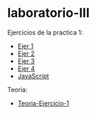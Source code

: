 # laboratorio-III
Ejercicios de la practica 1:

  - [Ejer 1](https://github.com/AgusRey04/laboratorio-III/tree/Ejercicios/Practica-1)
  - [Ejer 2](https://github.com/AgusRey04/laboratorio-III/tree/Ejercicio-2)
  - [Ejer 3](https://github.com/AgusRey04/laboratorio-III/tree/Ejercicio-3)
  - [Ejer 4](https://github.com/AgusRey04/laboratorio-III/tree/Ejercicio-4)
  - [JavaScript](https://github.com/AgusRey04/laboratorio-III/tree/Js/Practica-1/JavasScript)

Teoria:
  - [Teoria-Ejercicio-1]([https://github.com/AgusRey04/Practica-React/tree/Teoria-1](https://github.com/AgusRey04/laboratorio-III/tree/Teoria/teoria-1))
